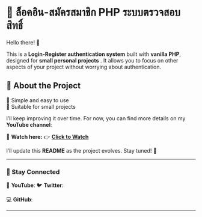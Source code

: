 # 🚀 ล็อคอิน-สมัครสมาชิก PHP ระบบตรวจสอบสิทธิ์

Hello there! 👋  

This is a **Login-Register authentication system** built with **vanilla PHP**, designed for **small personal projects** . It allows you to focus on other aspects of your project without worrying about authentication.  

## 📌 About the Project  
🔹 Simple and easy to use  
🔹 Suitable for small projects


I’ll keep improving it over time. For now, you can find more details on my **YouTube channel**:  

🎥 **Watch here:** 👉 [**Click to Watch**](https://www.youtube.com/watch?v=6IOgKe_7L38)

I’ll update this **README** as the project evolves. Stay tuned! 🚀  

---

### 🔗 Stay Connected  
📢 **YouTube**: 
🐦 **Twitter**:

💻 **GitHub**:

---

